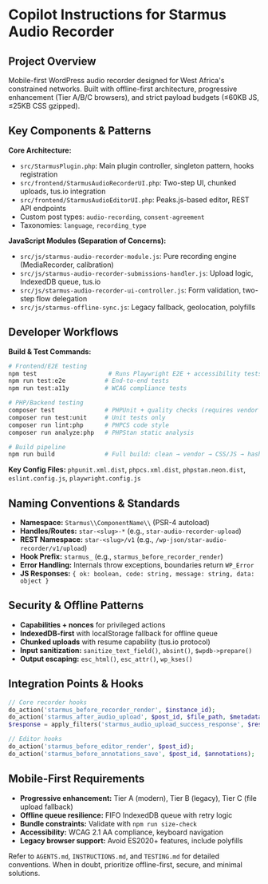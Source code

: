 # Copilot Instructions for Starmus Audio Recorder

## Project Overview
Mobile-first WordPress audio recorder designed for West Africa's constrained networks. Built with offline-first architecture, progressive enhancement (Tier A/B/C browsers), and strict payload budgets (≤60KB JS, ≤25KB CSS gzipped).

## Key Components & Patterns
**Core Architecture:**
- `src/StarmusPlugin.php`: Main plugin controller, singleton pattern, hooks registration
- `src/frontend/StarmusAudioRecorderUI.php`: Two-step UI, chunked uploads, tus.io integration
- `src/frontend/StarmusAudioEditorUI.php`: Peaks.js-based editor, REST API endpoints
- Custom post types: `audio-recording`, `consent-agreement`
- Taxonomies: `language`, `recording_type`

**JavaScript Modules (Separation of Concerns):**
- `src/js/starmus-audio-recorder-module.js`: Pure recording engine (MediaRecorder, calibration)
- `src/js/starmus-audio-recorder-submissions-handler.js`: Upload logic, IndexedDB queue, tus.io
- `src/js/starmus-audio-recorder-ui-controller.js`: Form validation, two-step flow delegation
- `src/js/starmus-offline-sync.js`: Legacy fallback, geolocation, polyfills

## Developer Workflows
**Build & Test Commands:**
```bash
# Frontend/E2E testing
npm test                    # Runs Playwright E2E + accessibility tests
npm run test:e2e           # End-to-end tests
npm run test:a11y          # WCAG compliance tests

# PHP/Backend testing  
composer test              # PHPUnit + quality checks (requires vendor install)
composer run test:unit     # Unit tests only
composer run lint:php      # PHPCS code style
composer run analyze:php   # PHPStan static analysis

# Build pipeline
npm run build              # Full build: clean → vendor → CSS/JS → hash → version sync
```

**Key Config Files:** `phpunit.xml.dist`, `phpcs.xml.dist`, `phpstan.neon.dist`, `eslint.config.js`, `playwright.config.js`

## Naming Conventions & Standards
- **Namespace:** `Starmus\\ComponentName\\` (PSR-4 autoload)
- **Handles/Routes:** `star-<slug>-*` (e.g., `star-audio-recorder-upload`)
- **REST Namespace:** `star-<slug>/v1` (e.g., `/wp-json/star-audio-recorder/v1/upload`)
- **Hook Prefix:** `starmus_` (e.g., `starmus_before_recorder_render`)
- **Error Handling:** Internals throw exceptions, boundaries return `WP_Error`
- **JS Responses:** `{ ok: boolean, code: string, message: string, data: object }`

## Security & Offline Patterns
- **Capabilities + nonces** for privileged actions
- **IndexedDB-first** with localStorage fallback for offline queue
- **Chunked uploads** with resume capability (tus.io protocol)
- **Input sanitization:** `sanitize_text_field()`, `absint()`, `$wpdb->prepare()`
- **Output escaping:** `esc_html()`, `esc_attr()`, `wp_kses()`

## Integration Points & Hooks
```php
// Core recorder hooks
do_action('starmus_before_recorder_render', $instance_id);
do_action('starmus_after_audio_upload', $post_id, $file_path, $metadata);
$response = apply_filters('starmus_audio_upload_success_response', $response, $post_id, $form_data);

// Editor hooks  
do_action('starmus_before_editor_render', $post_id);
do_action('starmus_before_annotations_save', $post_id, $annotations);
```

## Mobile-First Requirements
- **Progressive enhancement:** Tier A (modern), Tier B (legacy), Tier C (file upload fallback)
- **Offline queue resilience:** FIFO IndexedDB queue with retry logic
- **Bundle constraints:** Validate with `npm run size-check`
- **Accessibility:** WCAG 2.1 AA compliance, keyboard navigation
- **Legacy browser support:** Avoid ES2020+ features, include polyfills

Refer to `AGENTS.md`, `INSTRUCTIONS.md`, and `TESTING.md` for detailed conventions. When in doubt, prioritize offline-first, secure, and minimal solutions.
